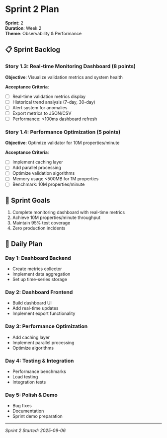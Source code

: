 # Sprint 2 Plan
**Sprint**: 2  
**Duration**: Week 2  
**Theme**: Observability & Performance

## 📋 Sprint Backlog

### Story 1.3: Real-time Monitoring Dashboard (8 points)
**Objective**: Visualize validation metrics and system health

**Acceptance Criteria**:
- [ ] Real-time validation metrics display
- [ ] Historical trend analysis (7-day, 30-day)
- [ ] Alert system for anomalies
- [ ] Export metrics to JSON/CSV
- [ ] Performance: <100ms dashboard refresh

### Story 1.4: Performance Optimization (5 points)
**Objective**: Optimize validator for 10M properties/minute

**Acceptance Criteria**:
- [ ] Implement caching layer
- [ ] Add parallel processing
- [ ] Optimize validation algorithms
- [ ] Memory usage <500MB for 1M properties
- [ ] Benchmark: 10M properties/minute

## 🎯 Sprint Goals
1. Complete monitoring dashboard with real-time metrics
2. Achieve 10M properties/minute throughput
3. Maintain 95% test coverage
4. Zero production incidents

## 📅 Daily Plan

### Day 1: Dashboard Backend
- Create metrics collector
- Implement data aggregation
- Set up time-series storage

### Day 2: Dashboard Frontend
- Build dashboard UI
- Add real-time updates
- Implement export functionality

### Day 3: Performance Optimization
- Add caching layer
- Implement parallel processing
- Optimize algorithms

### Day 4: Testing & Integration
- Performance benchmarks
- Load testing
- Integration tests

### Day 5: Polish & Demo
- Bug fixes
- Documentation
- Sprint demo preparation

---
*Sprint 2 Started: 2025-09-06*